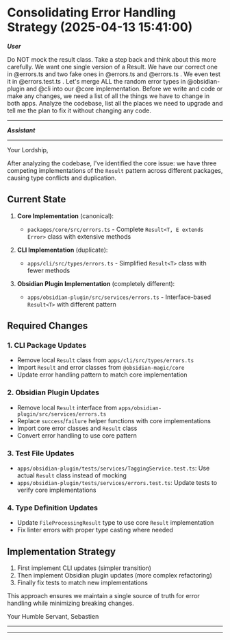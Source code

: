 <!-- Generated by SpecStory -->

# Consolidating Error Handling Strategy (2025-04-13 15:41:00)

_**User**_

Do NOT mock the result class. Take a step back and think about this more carefully. We want one single version of a Result. We have our correct one in @errors.ts and two fake ones in @errors.ts and @errors.ts . We even test it in @errors.test.ts . Let's merge ALL the random error types in @obsidian-plugin and @cli into our @core implementation. Before we write and code or make any changes, we need a list of all the things we have to change in both apps. Analyze the codebase, list all the places we need to upgrade and tell me the plan to fix it without changing any code.

---

_**Assistant**_



---

Your Lordship,

After analyzing the codebase, I've identified the core issue: we have three competing implementations of the `Result` pattern across different packages, causing type conflicts and duplication.

## Current State

1. **Core Implementation** (canonical):
   - `packages/core/src/errors.ts` - Complete `Result<T, E extends Error>` class with extensive methods

2. **CLI Implementation** (duplicate):
   - `apps/cli/src/types/errors.ts` - Simplified `Result<T>` class with fewer methods

3. **Obsidian Plugin Implementation** (completely different):
   - `apps/obsidian-plugin/src/services/errors.ts` - Interface-based `Result<T>` with different pattern

## Required Changes

### 1. CLI Package Updates
- Remove local `Result` class from `apps/cli/src/types/errors.ts`
- Import `Result` and error classes from `@obsidian-magic/core`
- Update error handling pattern to match core implementation

### 2. Obsidian Plugin Updates
- Remove local `Result` interface from `apps/obsidian-plugin/src/services/errors.ts`
- Replace `success`/`failure` helper functions with core implementations
- Import core error classes and `Result` class
- Convert error handling to use core pattern 

### 3. Test File Updates
- `apps/obsidian-plugin/tests/services/TaggingService.test.ts`: Use actual `Result` class instead of mocking
- `apps/obsidian-plugin/tests/services/errors.test.ts`: Update tests to verify core implementations

### 4. Type Definition Updates
- Update `FileProcessingResult` type to use core `Result` implementation
- Fix linter errors with proper type casting where needed

## Implementation Strategy

1. First implement CLI updates (simpler transition)
2. Then implement Obsidian plugin updates (more complex refactoring)
3. Finally fix tests to match new implementations

This approach ensures we maintain a single source of truth for error handling while minimizing breaking changes.

Your Humble Servant, Sebastien

---



---

